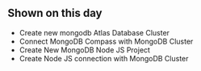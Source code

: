 ## Shown on this day
- Create new mongodb Atlas Database Cluster
- Connect MongoDB Compass with MongoDB Cluster
- Create New MongoDB Node JS Project
- Create Node JS connection with MongoDB Cluster